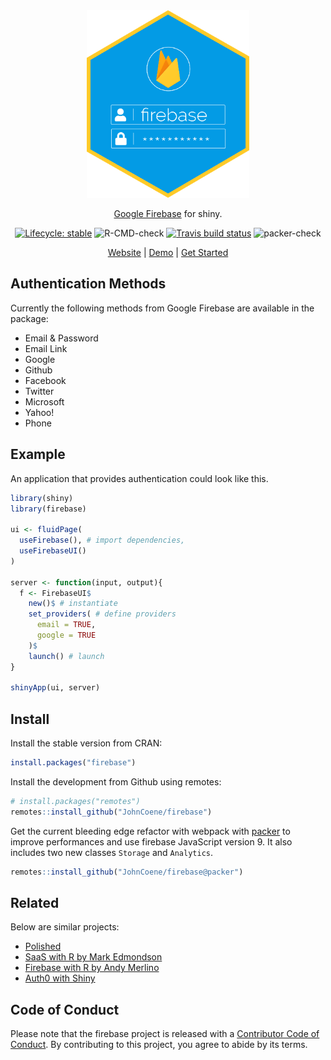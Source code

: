 
<div align="center">

<img src="man/figures/logo.png" height="300px">

[Google Firebase](https://firebase.google.com) for shiny.

<!-- badges: start -->
[![Lifecycle: stable](https://img.shields.io/badge/lifecycle-stable-brightgreen.svg)](https://lifecycle.r-lib.org/articles/stages.html#stable)
![R-CMD-check](https://github.com/JohnCoene/firebase/workflows/R-CMD-check/badge.svg)
[![Travis build status](https://travis-ci.org/JohnCoene/firebase.svg?branch=master)](https://travis-ci.org/JohnCoene/firebase)
![packer-check](https://github.com/JohnCoene/firebase/workflows/packer-check/badge.svg)
<!-- badges: end -->

[Website](https://firebase.john-coene.com) | [Demo](https://shiny.john-coene.com/firebase) | [Get Started](https://firebase.john-coene.com/guide/get-started/)

</div>

## Authentication Methods

Currently the following methods from Google Firebase are available in the package:

* Email & Password
* Email Link
* Google
* Github
* Facebook
* Twitter
* Microsoft
* Yahoo!
* Phone

## Example

An application that provides authentication could look like this.

```r
library(shiny)
library(firebase)

ui <- fluidPage(
  useFirebase(), # import dependencies,
  useFirebaseUI()
)

server <- function(input, output){
  f <- FirebaseUI$
    new()$ # instantiate
    set_providers( # define providers
      email = TRUE, 
      google = TRUE
    )$
    launch() # launch
}

shinyApp(ui, server)
```

## Install

Install the stable version from CRAN:

```r
install.packages("firebase")
```

Install the development from Github using remotes:

```r
# install.packages("remotes")
remotes::install_github("JohnCoene/firebase")
```

Get the current bleeding edge refactor with webpack 
with [packer](https://packer.john-coene.com)
to improve performances and use firebase JavaScript version 9.
It also includes two new classes `Storage` and `Analytics`.

```r
remotes::install_github("JohnCoene/firebase@packer")
```

## Related

Below are similar projects:

- [Polished](https://polished.tech/)
- [SaaS with R by Mark Edmondson](https://github.com/MarkEdmondson1234/Shiny-R-SaaS/)
- [Firebase with R by Andy Merlino](https://github.com/shinyonfire/sof-auth-example)
- [Auth0 with Shiny](https://auth0.com/blog/adding-authentication-to-shiny-server/)

## Code of Conduct
  
Please note that the firebase project is released with a [Contributor Code of Conduct](https://contributor-covenant.org/version/2/0/CODE_OF_CONDUCT.html). By contributing to this project, you agree to abide by its terms.
